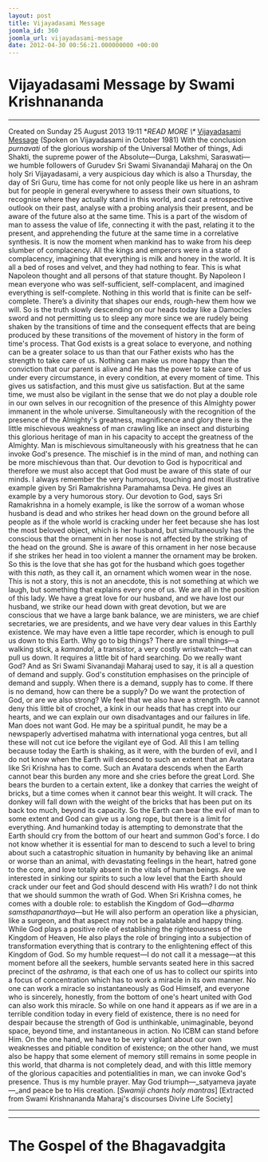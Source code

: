 ```yaml
---
layout: post
title: Vijayadasami Message
joomla_id: 360
joomla_url: vijayadasami-message
date: 2012-04-30 00:56:21.000000000 +00:00
---
```

# Vijayadasami Message by Swami Krishnananda
* * *
Created on Sunday 25 August 2013 19:11
**READ MORE \\\** [Vijayadasami Message](http://www.swami-krishnananda.org/disc/disc_209.html)
(Spoken on Vijayadasami in October 1981)
With the conclusion _purnavati_ of the glorious worship of the Universal Mother of things, Adi Shakti, the supreme power of the Absolute—Durga, Lakshmi, Saraswati—we humble followers of Gurudev Sri Swami Sivanandaji Maharaj on the
On holy Sri Vijayadasami, a very auspicious day which is also a Thursday, the day of Sri Guru, time has come for not only people like us here in an ashram but for people in general everywhere to assess their own situations, to recognise where they actually stand in this world, and cast a retrospective outlook on their past, analyse with a probing analysis their present, and be aware of the future also at the same time. This is a part of the wisdom of man to assess the value of life, connecting it with the past, relating it to the present, and apprehending the future at the same time in a correlative synthesis.
It is now the moment when mankind has to wake from his deep slumber of complacency. All the kings and emperors were in a state of complacency, imagining that everything is milk and honey in the world. It is all a bed of roses and velvet, and they had nothing to fear. This is what Napoleon thought and all persons of that stature thought. By Napoleon I mean everyone who was self-sufficient, self-complacent, and imagined everything is self-complete.
Nothing in this world that is finite can be self-complete. There’s a divinity that shapes our ends, rough-hew them how we will. So is the truth slowly descending on our heads today like a Damocles sword and not permitting us to sleep any more since we are rudely being shaken by the transitions of time and the consequent effects that are being produced by these transitions of the movement of history in the form of time's process.
That God exists is a great solace to everyone, and nothing can be a greater solace to us than that our Father exists who has the strength to take care of us. Nothing can make us more happy than the conviction that our parent is alive and He has the power to take care of us under every circumstance, in every condition, at every moment of time. This gives us satisfaction, and this must give us satisfaction. But at the same time, we must also be vigilant in the sense that we do not play a double role in our own selves in our recognition of the presence of this Almighty power immanent in the whole universe. Simultaneously with the recognition of the presence of the Almighty's greatness, magnificence and glory there is the little mischievous weakness of man crawling like an insect and disturbing this glorious heritage of man in his capacity to accept the greatness of the Almighty. Man is mischievous simultaneously with his greatness that he can invoke God's presence. The mischief is in the mind of man, and nothing can be more mischievous than that. Our devotion to God is hypocritical and therefore we must also accept that God must be aware of this state of our minds.
I always remember the very humorous, touching and most illustrative example given by Sri Ramakrishna Paramahamsa Deva. He gives an example by a very humorous story. Our devotion to God, says Sri Ramakrishna in a homely example, is like the sorrow of a woman whose husband is dead and who strikes her head down on the ground before all people as if the whole world is cracking under her feet because she has lost the most beloved object, which is her husband, but simultaneously has the conscious that the ornament in her nose is not affected by the striking of the head on the ground. She is aware of this ornament in her nose because if she strikes her head in too violent a manner the ornament may be broken. So this is the love that she has got for the husband which goes together with this _nath_, as they call it, an ornament which women wear in the nose.
This is not a story, this is not an anecdote, this is not something at which we laugh, but something that explains every one of us. We are all in the position of this lady. We have a great love for our husband, and we have lost our husband, we strike our head down with great devotion, but we are conscious that we have a large bank balance, we are ministers, we are chief secretaries, we are presidents, and we have very dear values in this Earthly existence. We may have even a little tape recorder, which is enough to pull us down to this Earth. Why go to big things? There are small things—a walking stick, a _kamandal_, a transistor, a very costly wristwatch—that can pull us down.
It requires a little bit of hard searching. Do we really want God? And as Sri Swami Sivanandaji Maharaj used to say, it is all a question of demand and supply. God's constitution emphasises on the principle of demand and supply. When there is a demand, supply has to come. If there is no demand, how can there be a supply? Do we want the protection of God, or are we also strong? We feel that we also have a strength. We cannot deny this little bit of crochet, a kink in our heads that has crept into our hearts, and we can explain our own disadvantages and our failures in life. Man does not want God. He may be a spiritual pundit, he may be a newspaperly advertised mahatma with international yoga centres, but all these will not cut ice before the vigilant eye of God.
All this I am telling because today the Earth is shaking, as it were, with the burden of evil, and I do not know when the Earth will descend to such an extent that an Avatara like Sri Krishna has to come. Such an Avatara descends when the Earth cannot bear this burden any more and she cries before the great Lord. She bears the burden to a certain extent, like a donkey that carries the weight of bricks, but a time comes when it cannot bear this weight. It will crack. The donkey will fall down with the weight of the bricks that has been put on its back too much, beyond its capacity.
So the Earth can bear the evil of man to some extent and God can give us a long rope, but there is a limit for everything. And humankind today is attempting to demonstrate that the Earth should cry from the bottom of our heart and summon God's force. I do not know whether it is essential for man to descend to such a level to bring about such a catastrophic situation in humanity by behaving like an animal or worse than an animal, with devastating feelings in the heart, hatred gone to the core, and love totally absent in the vitals of human beings.
Are we interested in sinking our spirits to such a low level that the Earth should crack under our feet and God should descend with His wrath? I do not think that we should summon the wrath of God. When Sri Krishna comes, he comes with a double role: to establish the Kingdom of God—_dharma samsthapanarthaya_—but He will also perform an operation like a physician, like a surgeon, and that aspect may not be a palatable and happy thing. While God plays a positive role of establishing the righteousness of the Kingdom of Heaven, He also plays the role of bringing into a subjection of transformation everything that is contrary to the enlightening effect of this Kingdom of God.
So my humble request—I do not call it a message—at this moment before all the seekers, humble servants seated here in this sacred precinct of the _ashrama_, is that each one of us has to collect our spirits into a focus of concentration which has to work a miracle in its own manner. No one can work a miracle so instantaneously as God Himself, and everyone who is sincerely, honestly, from the bottom of one's heart united with God can also work this miracle. So while on one hand it appears as if we are in a terrible condition today in every field of existence, there is no need for despair because the strength of God is unthinkable, unimaginable, beyond space, beyond time, and instantaneous in action. No ICBM can stand before Him. On the one hand, we have to be very vigilant about our own weaknesses and pitiable condition of existence; on the other hand, we must also be happy that some element of memory still remains in some people in this world, that dharma is not completely dead, and with this little memory of the glorious capacities and potentialities in man, we can invoke God's presence. Thus is my humble prayer. May God triumph—_satyameva jayate—_and peace be to His creation.
[_Swamiji chants holy mantras_]
[Extracted from Swami Krishnananda Maharaj's discourses Divine Life Society]
* * *
* * *
# The Gospel of the Bhagavadgita

